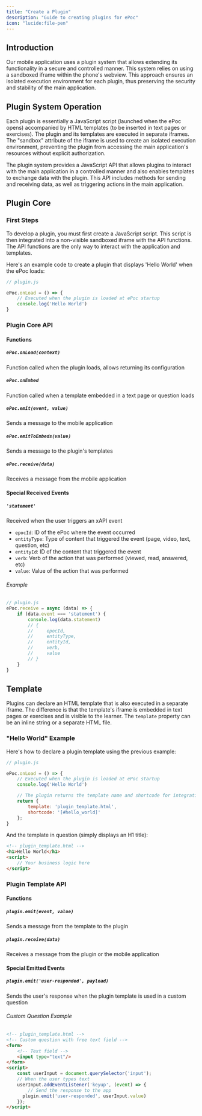 ```yaml
---
title: "Create a Plugin"
description: "Guide to creating plugins for ePoc"
icon: "lucide:file-pen"
---
```


## Introduction

Our mobile application uses a plugin system that allows extending its functionality in a secure and controlled manner. This system relies on using a sandboxed iframe within the phone's webview. This approach ensures an isolated execution environment for each plugin, thus preserving the security and stability of the main application.

## Plugin System Operation

Each plugin is essentially a JavaScript script (launched when the ePoc opens) accompanied by HTML templates (to be inserted in text pages or exercises). The plugin and its templates are executed in separate iframes. The "sandbox" attribute of the iframe is used to create an isolated execution environment, preventing the plugin from accessing the main application's resources without explicit authorization.

The plugin system provides a JavaScript API that allows plugins to interact with the main application in a controlled manner and also enables templates to exchange data with the plugin. This API includes methods for sending and receiving data, as well as triggering actions in the main application.

## Plugin Core
### First Steps

To develop a plugin, you must first create a JavaScript script. This script is then integrated into a non-visible sandboxed iframe with the API functions. The API functions are the only way to interact with the application and templates.

Here's an example code to create a plugin that displays 'Hello World' when the ePoc loads:

```js
// plugin.js

ePoc.onLoad = () => {
    // Executed when the plugin is loaded at ePoc startup
    console.log('Hello World')
}
```

### Plugin Core API

#### Functions

##### `ePoc.onLoad(context)`

Function called when the plugin loads, allows returning its configuration

##### `ePoc.onEmbed`

Function called when a template embedded in a text page or question loads

##### `ePoc.emit(event, value)`

Sends a message to the mobile application

##### `ePoc.emitToEmbeds(value)`

Sends a message to the plugin's templates

##### `ePoc.receive(data)`

Receives a message from the mobile application

#### Special Received Events
##### `'statement'`
Received when the user triggers an xAPI event

- `epocId`: ID of the ePoc where the event occurred
- `entityType`: Type of content that triggered the event (page, video, text, question, etc)
- `entityId`: ID of the content that triggered the event
- `verb`: Verb of the action that was performed (viewed, read, answered, etc)
- `value`: Value of the action that was performed

###### Example

```js
// plugin.js
ePoc.receive = async (data) => {
    if (data.event === 'statement') {
        console.log(data.statement)
        // {
        //     epocId,
        //     entityType,
        //     entityId,
        //     verb,
        //     value
        // }
    }
}
```

## Template

Plugins can declare an HTML template that is also executed in a separate iframe. The difference is that the template's iframe is embedded in text pages or exercises and is visible to the learner. The `template` property can be an inline string or a separate HTML file.

### "Hello World" Example
Here's how to declare a plugin template using the previous example:

```js
// plugin.js

ePoc.onLoad = () => {
    // Executed when the plugin is loaded at ePoc startup
    console.log('Hello World')

    // The plugin returns the template name and shortcode for integration in text pages
    return {
        template: 'plugin_template.html',
        shortcode: '[#hello_world]'
    };
}
```

And the template in question (simply displays an H1 title):

```html
<!-- plugin_template.html -->
<h1>Hello World</h1>
<script>
    // Your business logic here
</script>
```

### Plugin Template API

#### Functions
##### `plugin.emit(event, value)`

Sends a message from the template to the plugin

##### `plugin.receive(data)`

Receives a message from the plugin or the mobile application

#### Special Emitted Events

##### `plugin.emit('user-responded', payload)`

Sends the user's response when the plugin template is used in a custom question

###### Custom Question Example

```html
<!-- plugin_template.html -->
<!-- Custom question with free text field -->
<form>
    <!-- Text field -->
    <input type="text"/>
</form>
<script>
    const userInput = document.querySelector('input');
    // When the user types text
    userInput.addEventListener('keyup', (event) => {
        // Send the response to the app
      plugin.emit('user-responded', userInput.value)
    });
</script>
```
